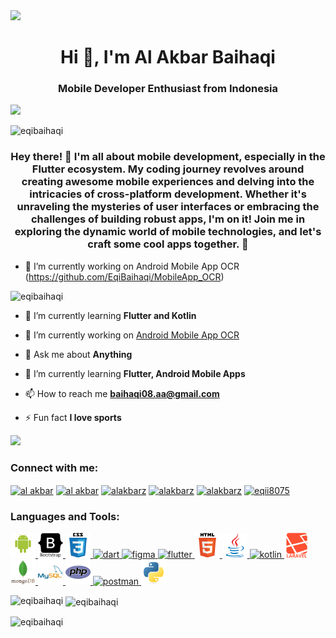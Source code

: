 <img src="https://user-images.githubusercontent.com/74038190/215768208-3bf3dda8-eeea-40ee-a58b-f5ac529685bf.gif" width="1200">
<br>
<h1 align="center">Hi 👋, I'm Al Akbar Baihaqi</h1>
<h3 align="center">Mobile Developer Enthusiast from Indonesia</h3>
<img src="https://github.com/Anmol-Baranwal/Cool-GIFs-For-GitHub/assets/74038190/ff1b5f32-9420-4dde-b2b9-ed2c0aa17459" width="300">
<p align="left"> <img src="https://komarev.com/ghpvc/?username=eqibaihaqi&label=Profile%20views&color=0e75b6&style=flat" alt="eqibaihaqi" /> </p>
<h3 align="center">Hey there! 👋 I'm all about mobile development, especially in the Flutter ecosystem. My coding journey revolves around creating awesome mobile experiences and delving into the intricacies of cross-platform development. Whether it's unraveling the mysteries of user interfaces or embracing the challenges of building robust apps, I'm on it! Join me in exploring the dynamic world of mobile technologies, and let's craft some cool apps together. 🚀</h3>

- 🔭 I’m currently working on Android Mobile App OCR (https://github.com/EqiBaihaqi/MobileApp_OCR)
<p align="left"> <img src="https://komarev.com/ghpvc/?username=eqibaihaqi&label=Profile%20views&color=0e75b6&style=flat" alt="eqibaihaqi" /> </p>

- 🌱 I’m currently learning **Flutter and Kotlin**
- 🔭 I’m currently working on [Android Mobile App OCR]([https://github.com/justhussh/Proyek-KTP](https://github.com/justhussh/Proyek-KTP))

- 💬 Ask me about **Anything**
- 🌱 I’m currently learning **Flutter, Android Mobile Apps**

- 📫 How to reach me **baihaqi08.aa@gmail.com**

- ⚡ Fun fact **I love sports**
<img src="https://user-images.githubusercontent.com/74038190/212747107-5b654ba5-31c6-4366-b42b-51b822e9bc52.gif" width="400">

<h3 align="left">Connect with me:</h3>
<p align="left">
<a href="https://linkedin.com/in/al-akbar" target="blank"><img align="center" src="https://raw.githubusercontent.com/rahuldkjain/github-profile-readme-generator/master/src/images/icons/Social/linked-in-alt.svg" alt="al akbar" height="30" width="40" /></a>
<a href="https://linkedin.com/in/al akbar" target="blank"><img align="center" src="https://raw.githubusercontent.com/rahuldkjain/github-profile-readme-generator/master/src/images/icons/Social/linked-in-alt.svg" alt="al akbar" height="30" width="40" /></a>
<a href="https://instagram.com/alakbarz" target="blank"><img align="center" src="https://raw.githubusercontent.com/rahuldkjain/github-profile-readme-generator/master/src/images/icons/Social/instagram.svg" alt="alakbarz" height="30" width="40" /></a>
<a href="https://www.youtube.com/channel/UCrkGCuMTOv57idUHTJqTcIg" target="blank"><img align="center" src="https://raw.githubusercontent.com/rahuldkjain/github-profile-readme-generator/master/src/images/icons/Social/youtube.svg" alt="alakbarz" height="30" width="40" /></a>
<a href="https://www.youtube.com/c/alakbarz" target="blank"><img align="center" src="https://raw.githubusercontent.com/rahuldkjain/github-profile-readme-generator/master/src/images/icons/Social/youtube.svg" alt="alakbarz" height="30" width="40" /></a>
<a href="https://discord.gg/eqii8075" target="blank"><img align="center" src="https://raw.githubusercontent.com/rahuldkjain/github-profile-readme-generator/master/src/images/icons/Social/discord.svg" alt="eqii8075" height="30" width="40" /></a>
</p>


<h3 align="left">Languages and Tools:</h3>
<p align="left"> <a href="https://developer.android.com" target="_blank" rel="noreferrer"> <img src="https://raw.githubusercontent.com/devicons/devicon/master/icons/android/android-original-wordmark.svg" alt="android" width="40" height="40"/> </a> <a href="https://getbootstrap.com" target="_blank" rel="noreferrer"> <img src="https://raw.githubusercontent.com/devicons/devicon/master/icons/bootstrap/bootstrap-plain-wordmark.svg" alt="bootstrap" width="40" height="40"/> </a> <a href="https://www.w3schools.com/css/" target="_blank" rel="noreferrer"> <img src="https://raw.githubusercontent.com/devicons/devicon/master/icons/css3/css3-original-wordmark.svg" alt="css3" width="40" height="40"/> </a> <a href="https://dart.dev" target="_blank" rel="noreferrer"> <img src="https://www.vectorlogo.zone/logos/dartlang/dartlang-icon.svg" alt="dart" width="40" height="40"/> </a> <a href="https://www.figma.com/" target="_blank" rel="noreferrer"> <img src="https://www.vectorlogo.zone/logos/figma/figma-icon.svg" alt="figma" width="40" height="40"/> </a> <a href="https://flutter.dev" target="_blank" rel="noreferrer"> <img src="https://www.vectorlogo.zone/logos/flutterio/flutterio-icon.svg" alt="flutter" width="40" height="40"/> </a> <a href="https://www.w3.org/html/" target="_blank" rel="noreferrer"> <img src="https://raw.githubusercontent.com/devicons/devicon/master/icons/html5/html5-original-wordmark.svg" alt="html5" width="40" height="40"/> </a> <a href="https://www.java.com" target="_blank" rel="noreferrer"> <img src="https://raw.githubusercontent.com/devicons/devicon/master/icons/java/java-original.svg" alt="java" width="40" height="40"/> </a> <a href="https://kotlinlang.org" target="_blank" rel="noreferrer"> <img src="https://www.vectorlogo.zone/logos/kotlinlang/kotlinlang-icon.svg" alt="kotlin" width="40" height="40"/> </a> <a href="https://laravel.com/" target="_blank" rel="noreferrer"> <img src="https://raw.githubusercontent.com/devicons/devicon/master/icons/laravel/laravel-plain-wordmark.svg" alt="laravel" width="40" height="40"/> </a> <a href="https://www.mongodb.com/" target="_blank" rel="noreferrer"> <img src="https://raw.githubusercontent.com/devicons/devicon/master/icons/mongodb/mongodb-original-wordmark.svg" alt="mongodb" width="40" height="40"/> </a> <a href="https://www.mysql.com/" target="_blank" rel="noreferrer"> <img src="https://raw.githubusercontent.com/devicons/devicon/master/icons/mysql/mysql-original-wordmark.svg" alt="mysql" width="40" height="40"/> </a> <a href="https://www.php.net" target="_blank" rel="noreferrer"> <img src="https://raw.githubusercontent.com/devicons/devicon/master/icons/php/php-original.svg" alt="php" width="40" height="40"/> </a> <a href="https://postman.com" target="_blank" rel="noreferrer"> <img src="https://www.vectorlogo.zone/logos/getpostman/getpostman-icon.svg" alt="postman" width="40" height="40"/> </a> <a href="https://www.python.org" target="_blank" rel="noreferrer"> <img src="https://raw.githubusercontent.com/devicons/devicon/master/icons/python/python-original.svg" alt="python" width="40" height="40"/> </a> </p>

<p><img align="left" src="https://github-readme-stats.vercel.app/api/top-langs?username=eqibaihaqi&show_icons=true&locale=en&layout=compact" alt="eqibaihaqi" /></p>

<p>&nbsp;<img align="center" src="https://github-readme-stats.vercel.app/api?username=eqibaihaqi&show_icons=true&locale=en" alt="eqibaihaqi" /></p>

<p><img align="center" src="https://github-readme-streak-stats.herokuapp.com/?user=eqibaihaqi&" alt="eqibaihaqi" /></p>
